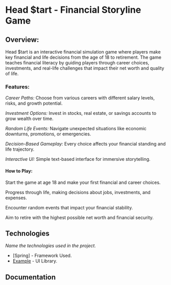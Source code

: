 # Head $tart - Financial Storyline Game

## Overview:

  Head $tart is an interactive financial simulation game where players make key financial and life decisions from the age of 18 to retirement. 
  The game teaches financial literacy by guiding players through career choices, investments, and real-life challenges that impact their net worth and quality of life.

### Features:

  _Career Paths:_ Choose from various careers with different salary levels, risks, and growth potential.
  
  _Investment Options:_ Invest in stocks, real estate, or savings accounts to grow wealth over time.
  
  _Random Life Events:_ Navigate unexpected situations like economic downturns, promotions, or emergencies.
  
  _Decision-Based Gameplay:_ Every choice affects your financial standing and life trajectory.
  
  _Interactive UI:_ Simple text-based interface for immersive storytelling.

#### How to Play:

  Start the game at age 18 and make your first financial and career choices.
  
  Progress through life, making decisions about jobs, investments, and expenses.
  
  Encounter random events that impact your financial stability.
  
  Aim to retire with the highest possible net worth and financial security.
## Technologies

_Name the technologies used in the project._ 
* [Spring] - Framework Used.
* [Example](https://example.com) - UI Library.
## Documentation
